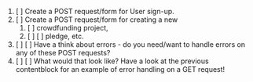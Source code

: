 1. [ ] Create a POST request/form for User sign-up.
2. [ ] Create a POST request/form for creating a new 
   1. [ ] crowdfunding project, 
   2. [ ] [ ] pledge, etc.
2. [ ] [ ] Have a think about errors - do you need/want to handle errors on any of these POST requests? 
3. [ ] [ ] What would that look like? Have a look at the previous contentblock for an example of error handling on a GET request!